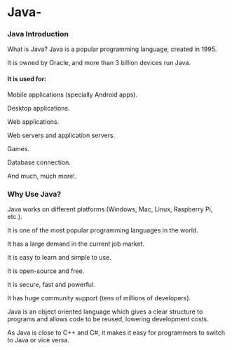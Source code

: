 # Java-
### Java Introduction
What is Java?
Java is a popular programming language, created in 1995.

It is owned by Oracle, and more than 3 billion devices run Java.

#### It is used for:

Mobile applications (specially Android apps).

Desktop applications.

Web applications.

Web servers and application servers.

Games.

Database connection.

And much, much more!.

### Why Use Java?
Java works on different platforms (Windows, Mac, Linux, Raspberry Pi, etc.).

It is one of the most popular programming languages in the world.

It has a large demand in the current job market.

It is easy to learn and simple to use.

It is open-source and free.

It is secure, fast and powerful.

It has huge community support (tens of millions of developers).

Java is an object oriented language which gives a clear structure to programs and allows code to be reused, lowering development costs.

As Java is close to C++ and C#, it makes it easy for programmers to switch to Java or vice versa.
